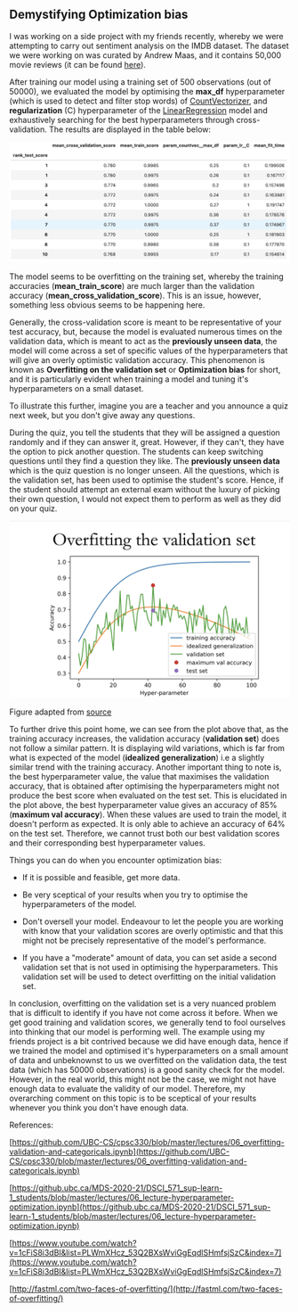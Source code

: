 ## **Demystifying Optimization bias**

I was working on a side project with my friends recently, whereby we were attempting to carry out sentiment analysis on the IMDB dataset. The dataset we were working on was curated by Andrew Maas, and it contains 50,000 movie reviews (it can be found [here](https://www.kaggle.com/utathya/imdb-review-dataset/download)). 

After training our model using a training set of 500 observations (out of 50000), we evaluated the model by optimising the **max_df** hyperparameter (which is used to detect and filter stop words) of [CountVectorizer](https://scikit-learn.org/stable/modules/generated/sklearn.feature_extraction.text.CountVectorizer.html), and **regularization** (C) hyperparameter of the [LinearRegression](https://scikit-learn.org/stable/modules/generated/sklearn.linear_model.LinearRegression.html) model and exhaustively searching for the best hyperparameters through cross-validation. The results are displayed in the table below: 

![](table1.png)

The model seems to be overfitting on the training set, whereby the training accuracies (**mean_train_score**) are much larger than the validation accuracy (**mean_cross_validation_score**). This is an issue, however, something less obvious seems to be happening here. 

Generally, the cross-validation score is meant to be representative of your test accuracy, but, because the model is evaluated numerous times on the validation data, which is meant to act as the **previously unseen data**, the model will come across a set of specific values of the hyperparameters that will give an overly optimistic validation accuracy. This phenomenon is known as **Overfitting on the validation set** or **Optimization bias** for short, and it is particularly evident when training a model and tuning it's hyperparameters on a small dataset. 


To illustrate this further, imagine you are a teacher and you announce a quiz next week, but you don't give away any questions. 

During the quiz, you tell the students that they will be assigned a question randomly and if they can answer it, great. However, if they can't, they have the option to pick another question. The students can keep switching questions until they find a question they like. The **previously unseen data** which is the quiz question is no longer unseen. All the questions, which is the validation set, has been used to optimise the student's score. Hence, if the student should attempt an external exam without the luxury of picking their own question, I would not expect them to perform as well as they did on your quiz.  

![](new_hypparam.png)

Figure adapted from [source](https://amueller.github.io/COMS4995-s20/slides/aml-03-supervised-learning/#22)


To further drive this point home, we can see from the plot above that, as the training accuracy increases, the validation accuracy (**validation set**) does not follow a similar pattern. It is displaying wild variations, which is far from what is expected of the model (**idealized generalization**) i.e a slightly similar trend with the training accuracy. Another important thing to note is, the best hyperparameter value, the value that maximises the validation accuracy, that is obtained after optimising the hyperparameters might not produce the best score when evaluated on the test set. This is elucidated in the plot above, the best hyperparameter value gives an accuracy of 85% (**maximum val accuracy**). When these values are used to train the model, it doesn't perform as expected. It is only able to achieve an accuracy of 64% on the test set. Therefore, we cannot trust both our best validation scores and their corresponding best hyperparameter values.      


Things you can do when you encounter optimization bias:

- If it is possible and feasible, get more data. 

- Be very sceptical of your results when you try to optimise the hyperparameters of the model.

- Don't oversell your model. Endeavour to let the people you are working with know that your validation scores are overly optimistic and that this might not be precisely representative of the model's performance. 

- If you have a "moderate" amount of data, you can set aside a second validation set that is not used in optimising the hyperparameters. This validation set will be used to detect overfitting on the initial validation set. 


In conclusion, overfitting on the validation set is a very nuanced problem that is difficult to identify if you have not come across it before. When we get good training and validation scores, we generally tend to fool ourselves into thinking that our model is performing well. The example using my friends project is a bit contrived because we did have enough data, hence if we trained the model and optimised it's hyperparameters on a small amount of data and unbeknownst to us we overfitted on the validation data, the test data (which has 50000 observations) is a good sanity check for the model. However, in the real world, this might not be the case, we might not have enough data to evaluate the validity of our model. Therefore, my overarching comment on this topic is to be sceptical of your results whenever you think you don't have enough data.  






References:

[https://github.com/UBC-CS/cpsc330/blob/master/lectures/06_overfitting-validation-and-categoricals.ipynb](https://github.com/UBC-CS/cpsc330/blob/master/lectures/06_overfitting-validation-and-categoricals.ipynb)

[https://github.ubc.ca/MDS-2020-21/DSCI_571_sup-learn-1_students/blob/master/lectures/06_lecture-hyperparameter-optimization.ipynb](https://github.ubc.ca/MDS-2020-21/DSCI_571_sup-learn-1_students/blob/master/lectures/06_lecture-hyperparameter-optimization.ipynb)

[https://www.youtube.com/watch?v=1cFiS8i3dBI&list=PLWmXHcz_53Q2BXsWviGgEqdlSHmfsjSzC&index=7](https://www.youtube.com/watch?v=1cFiS8i3dBI&list=PLWmXHcz_53Q2BXsWviGgEqdlSHmfsjSzC&index=7)

[http://fastml.com/two-faces-of-overfitting/](http://fastml.com/two-faces-of-overfitting/)
